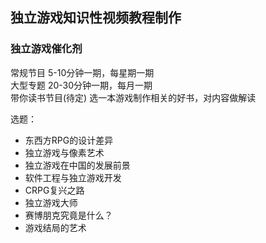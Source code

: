 独立游戏知识性视频教程制作
-------------------------

### 独立游戏催化剂
常规节目    5-10分钟一期，每星期一期<br>
大型专题    20-30分钟一期，每月一期<br>
带你读书节目(待定)    选一本游戏制作相关的好书，对内容做解读<br>


选题：
* 东西方RPG的设计差异
* 独立游戏与像素艺术
* 独立游戏在中国的发展前景
* 软件工程与独立游戏开发
* CRPG复兴之路
* 独立游戏大师
* 赛博朋克究竟是什么？
* 游戏结局的艺术
